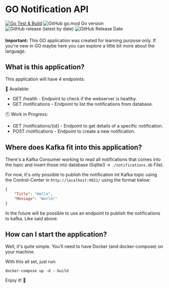 # GO Notification API

[![Go Test & Build](https://github.com/thainam/go-notification-api/actions/workflows/main.yaml/badge.svg)](https://github.com/thainam/go-notification-api/actions/workflows/main.yaml) ![GitHub go.mod Go version](https://img.shields.io/github/go-mod/go-version/thainam/go-notification-api) ![GitHub release (latest by date)](https://img.shields.io/github/v/release/thainam/go-notification-api?label=version) ![GitHub Release Date](https://img.shields.io/github/release-date/thainam/go-notification-api)

#### 

**Important:** This GO application was created for learning purpose only. If you're new in GO maybe here you can explore a little bit more about the language.

## What is this application?

This application will have 4 endpoints:

🎉️ Available:

* GET /health - Endpoint to check if the webserver is healthy.
* GET /notifications - Endpoint to list the notifications from database.

🕙 Work in Progress:

* GET /notifications/{id} - Endpoint to get details of a specific notification.
* POST /notifications - Endpoint to create a new notification.

## Where does Kafka fit into this application?

There's a Kafka Consumer working to read all notifications that comes into the topic and insert those into database (Sqlite3 -> `./notifications.db` File).

For now, it's only possible to publish the notification int Kafka topic using the Control-Center in `http://localhost:9021/` using the format below:

```json
{
    "Title": "Hello",
    "Message": "World!"
}
```

In the future will be possible to use an endpoint to publish the notifications to kafka. Like said above.

## How can I start the application?

Well, it's quite simple. You'll need to have Docker (and docker-compose) on your machine.

With this all set, just run:

`docker-compose up -d --build`

Enjoy it! 🎉️
